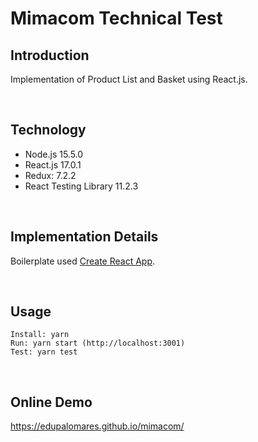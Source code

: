 # Mimacom Technical Test

## Introduction

Implementation of Product List and Basket using React.js.

<br>

## Technology

- Node.js 15.5.0
- React.js 17.0.1
- Redux: 7.2.2
- React Testing Library 11.2.3

<br>

## Implementation Details

Boilerplate used [Create React App](https://github.com/facebook/create-react-app).

<br>

## Usage

```
Install: yarn
Run: yarn start (http://localhost:3001)
Test: yarn test
```

<br>

## Online Demo

https://edupalomares.github.io/mimacom/
